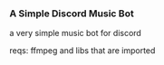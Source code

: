 ### A Simple Discord Music Bot
a very simple music bot for discord

reqs: ffmpeg and libs that are imported

